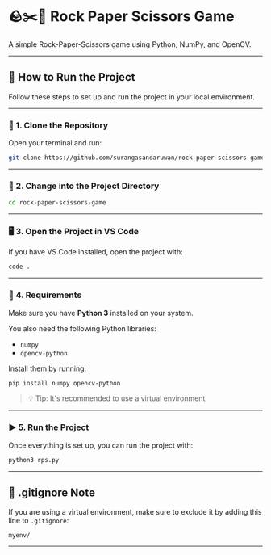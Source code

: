 
# 🪨✂️📄 Rock Paper Scissors Game

A simple Rock-Paper-Scissors game using Python, NumPy, and OpenCV.

---

## 🚀 How to Run the Project

Follow these steps to set up and run the project in your local environment.

---

### 🔁 1. Clone the Repository

Open your terminal and run:

```bash
git clone https://github.com/surangasandaruwan/rock-paper-scissors-game.git
```

---

### 📂 2. Change into the Project Directory

```bash
cd rock-paper-scissors-game
```

---

### 🖥️ 3. Open the Project in VS Code

If you have VS Code installed, open the project with:

```bash
code .
```

---

### 🐍 4. Requirements

Make sure you have **Python 3** installed on your system.

You also need the following Python libraries:

- `numpy`
- `opencv-python`

Install them by running:

```bash
pip install numpy opencv-python
```

> 💡 Tip: It's recommended to use a virtual environment.

---

### ▶️ 5. Run the Project

Once everything is set up, you can run the project with:

```bash
python3 rps.py
```


---

## 🛑 .gitignore Note

If you are using a virtual environment, make sure to exclude it by adding this line to `.gitignore`:

```
myenv/
```

---

